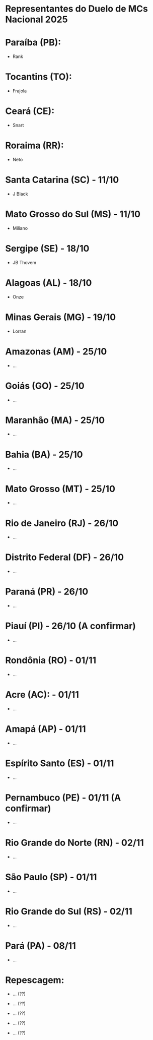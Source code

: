 # Representantes do Duelo de MCs Nacional 2025


# Paraíba (PB):

- Rank


# Tocantins (TO):

- Frajola


# Ceará (CE):

- Snart


# Roraima (RR):

- Neto


# Santa Catarina (SC) - 11/10

- J Black


# Mato Grosso do Sul (MS) - 11/10

- Miliano


# Sergipe (SE) - 18/10

- JB Thovem


# Alagoas (AL) - 18/10

- Onze


# Minas Gerais (MG) - 19/10

- Lorran


# Amazonas (AM) - 25/10

- ...


# Goiás (GO) - 25/10

- ...


# Maranhão (MA) - 25/10

- ...


# Bahia (BA) - 25/10

- ...


# Mato Grosso (MT) - 25/10

- ...


# Rio de Janeiro (RJ) - 26/10

- ...


# Distrito Federal (DF) - 26/10

- ...


# Paraná (PR) - 26/10

- ...


# Piauí (PI) - 26/10 (A confirmar)

- ...


# Rondônia (RO) - 01/11

- ...

# Acre (AC): - 01/11

- ...


# Amapá (AP) - 01/11

- ...


# Espírito Santo (ES) - 01/11

- ...


# Pernambuco (PE) - 01/11 (A confirmar)

- ...


# Rio Grande do Norte (RN) - 02/11

- ...


# São Paulo (SP) - 01/11

- ...


# Rio Grande do Sul (RS) - 02/11

- ...


# Pará (PA) - 08/11

- ...


# Repescagem:

- ... (??)

- ... (??)

- ... (??)

- ... (??)

- ... (??)